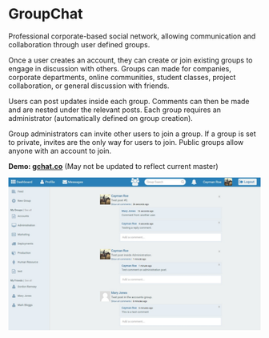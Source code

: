 # GroupChat
Professional corporate-based social network, allowing communication and collaboration through user defined groups.

Once a user creates an account, they can create or join existing groups to engage in discussion with others. Groups can made for companies, corporate departments, online communities, student classes, project collaboration, or general discussion with friends.

Users can post updates inside each group. Comments can then be made and are nested under the relevant posts. Each group requires an administrator (automatically defined on group creation).

Group administrators can invite other users to join a group. If a group is set to private, invites are the only way for users to join. Public groups allow anyone with an account to join.

**Demo: [gchat.co](http://gchat.co)** (May not be updated to reflect current master)

![alt tag](https://raw.githubusercontent.com/caymanroe/GroupChat/Create-Group-Function/css/images/Dashboard.jpg)
